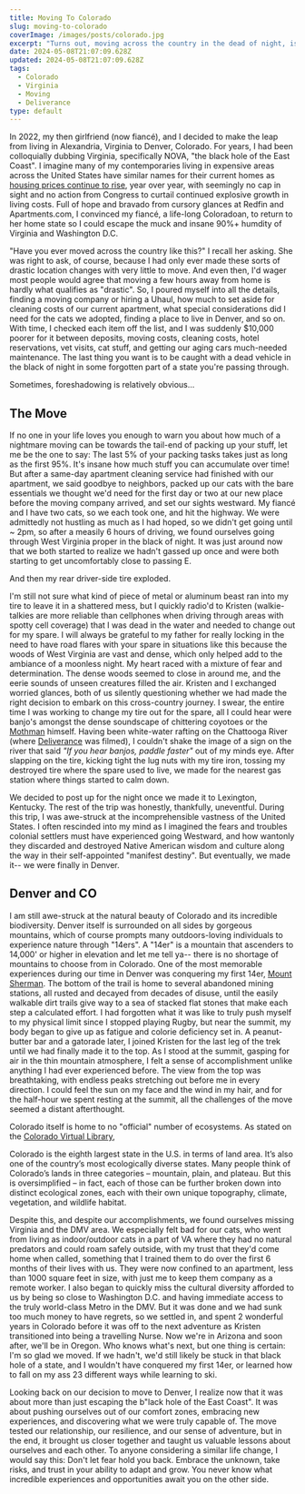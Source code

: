 ```yaml
---
title: Moving To Colorado
slug: moving-to-colorado
coverImage: /images/posts/colorado.jpg
excerpt: "Turns out, moving across the country in the dead of night, is not the best plan."
date: 2024-05-08T21:07:09.628Z
updated: 2024-05-08T21:07:09.628Z
tags: 
  - Colorado
  - Virginia
  - Moving
  - Deliverance
type: default
---
```


<script>
  import Callout from "$lib/components/molecules/Callout.svelte";
  import CodeBlock from "$lib/components/molecules/CodeBlock.svelte";
  import Image from "$lib/components/atoms/Image.svelte";
</script>

In 2022, my then girlfriend (now fiancé), and I decided to make the leap from living in Alexandria, Virginia to Denver, Colorado. For years, I had been colloquially dubbing Virginia, specifically NOVA, "the black hole of the East Coast". I imagine many of my contemporaries living in expensive areas across the United States have similar names for their current homes as [housing prices continue to rise](https://abcnews.go.com/Business/home-prices-soaring-bubble/story?id=110101842), year over year, with seemingly no cap in sight and no action from Congress to curtail continued explosive growth in living costs. Full of hope and bravado from cursory glances at Redfin and Apartments.com, I convinced my fiancé, a life-long Coloradoan, to return to her home state so I could escape the muck and insane 90%+ humdity of Virginia and Washington D.C.

"Have you ever moved across the country like this?" I recall her asking. She was right to ask, of course, because I had only ever made these sorts of drastic location changes with very little to move. And even then, I'd wager most people would agree that moving a few hours away from home is hardly what qualifies as "drastic". So, I poured myself into all the details, finding a moving company or hiring a Uhaul, how much to set aside for cleaning costs of our current apartment, what special considerations did I need for the cats we adopted, finding a place to live in Denver, and so on. With time, I checked each item off the list, and I was suddenly $10,000 poorer for it between deposits, moving costs, cleaning costs, hotel reservations, vet visits, cat stuff, and getting our aging cars much-needed maintenance. The last thing you want is to be caught with a dead vehicle in the black of night in some forgotten part of a state you're passing through. 

<Callout type="info">
  Sometimes, foreshadowing is relatively obvious...
</Callout>

## The Move

If no one in your life loves you enough to warn you about how much of a nightmare moving can be towards the tail-end of packing up your stuff, let me be the one to say: The last 5% of your packing tasks takes just as long as the first 95%. It's insane how much stuff you can accumulate over time! But after a same-day apartment cleaning service had finished with our apartment, we said goodbye to neighbors, packed up our cats with the bare essentials we thought we'd need for the first day or two at our new place before the moving company arrived, and set our sights westward. My fiancé and I have two cats, so we each took one, and hit the highway. We were admittedly not hustling as much as I had hoped, so we didn't get going until ~ 2pm, so after a measily 6 hours of driving, we found ourselves going through West Virginia proper in the black of night. It was just around now that we both started to realize we hadn't gassed up once and were both starting to get uncomfortably close to passing E. 

And then my rear driver-side tire exploded. 

I'm still not sure what kind of piece of metal or aluminum beast ran into my tire to leave it in a shattered mess, but I quickly radio'd to Kristen (walkie-talkies are more reliable than cellphones when driving through areas with spotty cell coverage) that I was dead in the water and needed to change out for my spare. I will always be grateful to my father for really locking in the need to have road flares with your spare in situations like this because the woods of West Virginia are vast and dense, which only helped add to the ambiance of a moonless night. My heart raced with a mixture of fear and determination. The dense woods seemed to close in around me, and the eerie sounds of unseen creatures filled the air. Kristen and I exchanged worried glances, both of us silently questioning whether we had made the right decision to embark on this cross-country journey.  I swear, the entire time I was working to change my tire out for the spare, all I could hear were banjo's amongst the dense soundscape of chittering coyotoes or the [Mothman](https://en.wikipedia.org/wiki/Mothman#:~:text=Mothman%2C%20in%20West%20Virginian%20folklore,Creature%20...) himself. Having been white-water rafting on the Chattooga River (where [Deliverance](https://www.youtube.com/watch?v=pDlZLsJJkVA) was filmed), I couldn't shake the image of a sign on the river that said *"If you hear banjos, paddle faster"* out of my minds eye. After slapping on the tire, kicking tight the lug nuts with my tire iron, tossing my destroyed tire where the spare used to live, we made for the nearest gas station where things started to calm down. 

We decided to post up for the night once we made it to Lexington, Kentucky. The rest of the trip was honestly, thankfully, uneventful. During this trip, I was awe-struck at the incomprehensible vastness of the United States. I often rescinded into my mind as I imagined the fears and troubles colonial settlers must have experienced going Westward, and how wantonly they discarded and destroyed Native American wisdom and culture along the way in their self-appointed "manifest destiny". But eventually, we made it-- we were finally in Denver. 


## Denver and CO

I am still awe-struck at the natural beauty of Colorado and its incredible biodiversity. Denver itself is surrounded on all sides by gorgeous mountains, which of course prompts many outdoors-loving individuals to experience nature through "14ers". A "14er" is a mountain that ascenders to 14,000' or higher in elevation and let me tell ya-- there is no shortage of mountains to choose from in Colorado. One of the most memorable experiences during our time in Denver was conquering my first 14er, [Mount Sherman](https://www.outdoortrailmaps.com/mount-sherman-14036-ft/). The bottom of the trail is home to several abandoned mining stations, all rusted and decayed from decades of disuse, until the easily walkable dirt trails give way to a sea of stacked flat stones that make each step a calculated effort. I had forgotten what it was like to truly push myself to my physical limit since I stopped playing Rugby, but near the summit, my body began to give up as fatigue and colorie deficiency set in. A peanut-butter bar and a gatorade later, I joined Kristen for the last leg of the trek until we had finally made it to the top. As I stood at the summit, gasping for air in the thin mountain atmosphere, I felt a sense of accomplishment unlike anything I had ever experienced before. The view from the top was breathtaking, with endless peaks stretching out before me in every direction. I could feel the sun on my face and the wind in my hair, and for the half-hour we spent resting at the summit, all the challenges of the move seemed a distant afterthought.

Colorado itself is home to no "official" number of ecosystems. As stated on the [Colorado Virtual Library](https://www.coloradovirtuallibrary.org/resource-sharing/state-pubs-blog/colorados-ecosystems/), 

<CodeBlock lang="markdown">
Colorado is the eighth largest state in the U.S. in terms of land area. It’s also one of the country’s most ecologically diverse states. Many people think of Colorado’s lands in three categories – mountain, plain, and plateau. But this is oversimplified – in fact, each of those can be further broken down into distinct ecological zones, each with their own unique topography, climate, vegetation, and wildlife habitat.
</CodeBlock>

Despite this, and despite our accomplishments, we found ourselves missing Virginia and the DMV area. We especially felt bad for our cats, who went from living as indoor/outdoor cats in a part of VA where they had no natural predators and could roam safely outside, with my trust that they'd come home when called, something that I trained them to do over the first 6 months of their lives with us. They were now confined to an apartment, less than 1000 square feet in size, with just me to keep them company as a remote worker. I also began to quickly miss the cultural diversity afforded to us by being so close to Washington D.C. and having immediate access to the truly world-class Metro in the DMV. But it was done and we had sunk too much money to have regrets, so we settled in, and spent 2 wonderful years in Colorado before it was off to the next adventure as Kristen transitioned into being a travelling Nurse. Now we're in Arizona and soon after, we'll be in Oregon. Who knows what's next, but one thing is certain: I'm so glad we moved. If we hadn't, we'd still likely be stuck in that black hole of a state, and I wouldn't have conquered my first 14er, or learned how to fall on my ass 23 different ways while learning to ski. 

Looking back on our decision to move to Denver, I realize now that it was about more than just escaping the b"lack hole of the East Coast". It was about pushing ourselves out of our comfort zones, embracing new experiences, and discovering what we were truly capable of. The move tested our relationship, our resilience, and our sense of adventure, but in the end, it brought us closer together and taught us valuable lessons about ourselves and each other. To anyone considering a similar life change, I would say this: Don't let fear hold you back. Embrace the unknown, take risks, and trust in your ability to adapt and grow. You never know what incredible experiences and opportunities await you on the other side.
